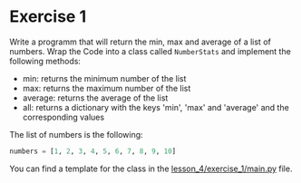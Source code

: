 # Exercise 1

Write a programm that will return the min, max and average of a list of numbers. 
Wrap the Code into a class called `NumberStats` and implement the following methods:
* min: returns the minimum number of the list
* max: returns the maximum number of the list
* average: returns the average of the list
* all: returns a dictionary with the keys 'min', 'max' and 'average' and the corresponding values

The list of numbers is the following:

```python
numbers = [1, 2, 3, 4, 5, 6, 7, 8, 9, 10]
``` 

You can find a template for the class in the [lesson_4/exercise_1/main.py](lesson_4/exercise_1/main.py) file. 
